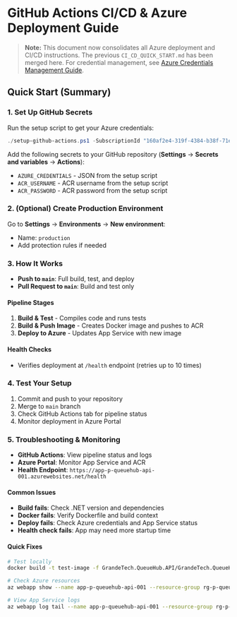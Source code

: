 # GitHub Actions CI/CD & Azure Deployment Guide

> **Note:** This document now consolidates all Azure deployment and CI/CD instructions. The previous `CI_CD_QUICK_START.md` has been merged here. For credential management, see [Azure Credentials Management Guide](../backend/markdown/AZURE_CREDENTIALS_MANAGEMENT.md).

## Quick Start (Summary)

### 1. Set Up GitHub Secrets
Run the setup script to get your Azure credentials:

```powershell
./setup-github-actions.ps1 -SubscriptionId "160af2e4-319f-4384-b38f-71e23d140a0f"
```

Add the following secrets to your GitHub repository (**Settings** → **Secrets and variables** → **Actions**):
- `AZURE_CREDENTIALS` - JSON from the setup script
- `ACR_USERNAME` - ACR username from the setup script
- `ACR_PASSWORD` - ACR password from the setup script

### 2. (Optional) Create Production Environment
Go to **Settings** → **Environments** → **New environment**:
- Name: `production`
- Add protection rules if needed

### 3. How It Works
- **Push to `main`**: Full build, test, and deploy
- **Pull Request to `main`**: Build and test only

#### Pipeline Stages
1. **Build & Test** - Compiles code and runs tests
2. **Build & Push Image** - Creates Docker image and pushes to ACR
3. **Deploy to Azure** - Updates App Service with new image

#### Health Checks
- Verifies deployment at `/health` endpoint (retries up to 10 times)

### 4. Test Your Setup
1. Commit and push to your repository
2. Merge to `main` branch
3. Check GitHub Actions tab for pipeline status
4. Monitor deployment in Azure Portal

### 5. Troubleshooting & Monitoring
- **GitHub Actions**: View pipeline status and logs
- **Azure Portal**: Monitor App Service and ACR
- **Health Endpoint**: `https://app-p-queuehub-api-001.azurewebsites.net/health`

#### Common Issues
- **Build fails**: Check .NET version and dependencies
- **Docker fails**: Verify Dockerfile and build context
- **Deploy fails**: Check Azure credentials and App Service status
- **Health check fails**: App may need more startup time

#### Quick Fixes
```bash
# Test locally
docker build -t test-image -f GrandeTech.QueueHub.API/GrandeTech.QueueHub.API/Dockerfile .

# Check Azure resources
az webapp show --name app-p-queuehub-api-001 --resource-group rg-p-queuehub-core-001

# View App Service logs
az webapp log tail --name app-p-queuehub-api-001 --resource-group rg-p-queuehub-core-001
``` 